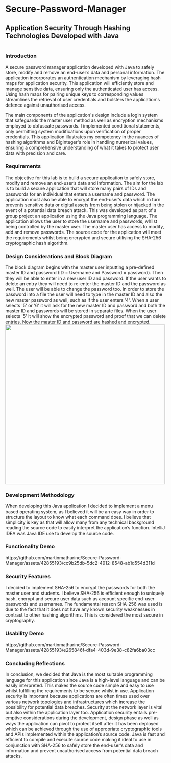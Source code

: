 # Secure-Password-Manager
<h2>Application Security Through Hashing Technologies Developed with Java</h2>

<img width="500" src="
  ">

<h3>Introduction</h3>
A secure password manager application developed with Java to safely store, modify and remove an end-user’s data and personal information. The application incorporates an authentication mechanism by leveraging hash maps for application security. This application will efficiently store and manage sensitive data, ensuring only the authenticated user has access. Using hash maps for pairing unique keys to corresponding values streamlines the retrieval of user credentials and bolsters the application's defence against unauthorised access. 

The main components of the application's design include a login system that safeguards the master user method as well as encryption mechanisms employed to obfuscate passwords. I implemented conditional statements, only permitting system modifications upon verification of proper credentials. This application illustrates my competency in the nuances of hashing algorithms and BigInteger's role in handling numerical values, ensuring a comprehensive understanding of what it takes to protect user data with precision and care.

<h3>Requirements</h3>
The objective for this lab is to build a secure application to safely store, modify and remove an end-user’s data and information. The aim for the lab is to build a secure application that will store many pairs of IDs and passwords for an individual that enters a username and password. The application must also be able to encrypt the end-user’s data which in turn prevents sensitive data or digital assets from being stolen or hijacked in the event of a potential data breach attack. This was developed as part of a group project an application using the Java programming language. The application allows the user to store the username and passwords, whilst being controlled by the master user. The master user has access to modify, add and remove passwords. The source code for the application will meet the requirements whilst being encrypted and secure utilising the SHA-256 cryptographic hash algorithm.

<h3>Design Considerations and Block Diagram</h3>
The block diagram begins with the master user inputting a pre-defined master ID and password (ID = Username and Password = password). Then they will be able to enter in a new user ID and password. If the user wants to delete an entry they will need to re-enter the master ID and the password as well. The user will be able to change the password too.
In order to store the password into a file the user will need to type in the master ID and also the new master password as well, such as if the user enters '4'. When a user selects '5' or '6' it will ask for the new master ID and password and both the master ID and passwords will be stored in separate files. When the user selects '5' it will show the encrypted password and proof that we can delete entries. Now the master ID and password are hashed and encrypted.

<img width="500" src="https://github.com/martinmathurine/Secure-Password-Manager/assets/42855193/9d2e59db-f79b-43af-a1e7-742771c2b374">

<h3>Development Methodology</h3>
When developing this Java application I decided to implement a menu based operating system, as I believed it will be an easy way in order to structure the layout to know what each command does. I believe that simplicity is key as that will allow many from any technical background reading the source code to easily interpret the application’s function. IntelliJ IDEA was Java IDE use to develop the source code.

<h3>Functionality Demo</h3> 
https://github.com/martinmathurine/Secure-Password-Manager/assets/42855193/cc9b25db-5dc2-4912-8548-ab1d554d311d

<h3>Security Features</h3> 
I decided to implement SHA-256 to encrypt the passwords for both the master user and students. I believe SHA-256 is efficient enough to uniquely hash, encrypt and secure user data such as account specific end-user passwords and usernames. The fundamental reason SHA-256 was used is due to the fact that it does not have any known security weaknesses in contrast to other hashing algorithms. This is considered the most secure in cryptography.

<h3>Usability Demo</h3> 
https://github.com/martinmathurine/Secure-Password-Manager/assets/42855193/e265846f-dfa4-403d-9e38-c82fa6ba03cc

<h3>Concluding Reflections</h3>
In conclusion, we decided that Java is the most suitable programming language for this application since Java is a high-level language and can be easily interpreted. This makes the source code simple and easy to use whilst fulfilling the requirements to be secure whilst in use. Application security is important because applications are often times used over various network topologies and infrastructures which increase the possibility for potential data breaches. Security at the network layer is vital but also within the application layer too. Application security entails pre-emptive considerations during the development, design phase as well as ways the application can pivot to protect itself after it has been deployed which can be achieved through the use of appropriate cryptographic tools and APIs implemented within the application’s source code. Java is fast and efficient to compile and execute source code making it ideal to use in conjunction with SHA-256 to safely store the end-user’s data and information and prevent unauthorised access from potential data breach attacks.

